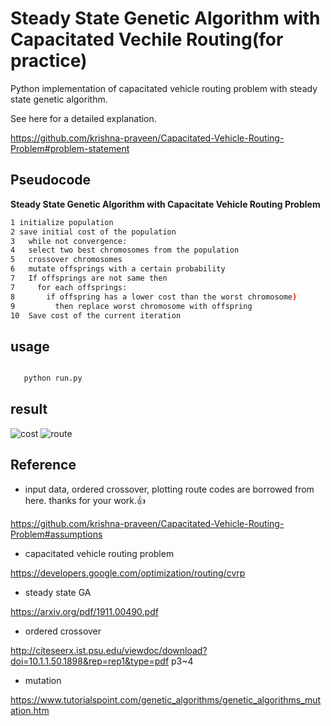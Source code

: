 # Steady State Genetic Algorithm with Capacitated Vechile Routing(for practice)

Python implementation of capacitated vehicle routing problem with steady state genetic algorithm.

See here for a detailed explanation.

https://github.com/krishna-praveen/Capacitated-Vehicle-Routing-Problem#problem-statement

## Pseudocode

<b>Steady State Genetic Algorithm with Capacitate Vehicle Routing Problem</b>

 ```bash
1 initialize population
2 save initial cost of the population
3   while not convergence:
4   select two best chromosomes from the population
5   crossover chromosomes 
6   mutate offsprings with a certain probability
7   If offsprings are not same then 
7     for each offsprings:
8       if offspring has a lower cost than the worst chromosome) 
9         then replace worst chromosome with offspring
10  Save cost of the current iteration

 ```

## usage


 ```bash
 
    python run.py

 ```

## result

![cost](https://user-images.githubusercontent.com/28619620/145239898-183a54d1-6fa5-41be-927e-79329d87895b.png)
![route](https://user-images.githubusercontent.com/28619620/145239929-1c85429b-43a6-4d2c-9f87-0bdf2e1ddee6.png)


## Reference
- input data, ordered crossover, plotting route codes are borrowed from here. thanks for your work.👍

https://github.com/krishna-praveen/Capacitated-Vehicle-Routing-Problem#assumptions

- capacitated vehicle routing problem

https://developers.google.com/optimization/routing/cvrp

- steady state GA

https://arxiv.org/pdf/1911.00490.pdf

- ordered crossover

http://citeseerx.ist.psu.edu/viewdoc/download?doi=10.1.1.50.1898&rep=rep1&type=pdf p3~4

- mutation

https://www.tutorialspoint.com/genetic_algorithms/genetic_algorithms_mutation.htm

